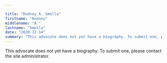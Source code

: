 ```yaml
---

title: "Rodney A. Smolla"
firstname: "Rodney"
middlename: "A."
lastname: "Smolla"
date: "2020-12-14"
summary: "This advocate does not yet have a biography. To submit one, please contact the site administrator."
---
```

This advocate does not yet have a biography. To submit one, please contact the site administrator.

